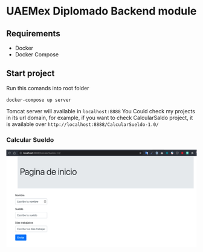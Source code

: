# UAEMex Diplomado Backend module

## Requirements
* Docker
* Docker Compose

## Start project
Run this comands into root folder
```
docker-compose up server
```

Tomcat server will available in `localhost:8888`
You Could check my projects in its url domain, for example, if you want to check CalcularSaldo project, it is available over `http://localhost:8888/CalcularSueldo-1.0/`

### Calcular Sueldo
![Calcular Sueldo 1](./assets/images/calcular_sueldo/1.png)

